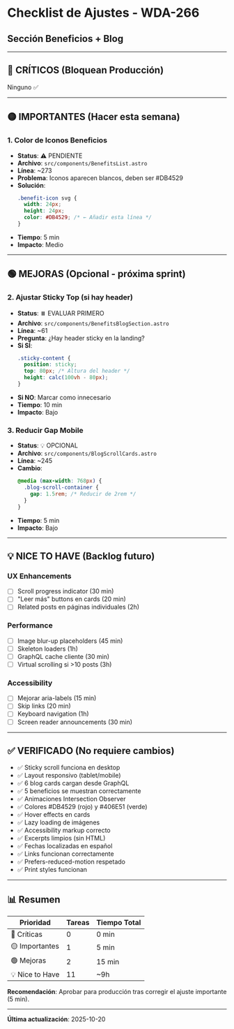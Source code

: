 # Checklist de Ajustes - WDA-266
## Sección Beneficios + Blog

---

## 🔴 CRÍTICOS (Bloquean Producción)

Ninguno ✅

---

## 🟡 IMPORTANTES (Hacer esta semana)

### 1. Color de Iconos Beneficios
- **Status**: ⚠️ PENDIENTE
- **Archivo**: `src/components/BenefitsList.astro`
- **Línea**: ~273
- **Problema**: Iconos aparecen blancos, deben ser #DB4529
- **Solución**:
  ```css
  .benefit-icon svg {
    width: 24px;
    height: 24px;
    color: #DB4529; /* ← Añadir esta línea */
  }
  ```
- **Tiempo**: 5 min
- **Impacto**: Medio

---

## 🟢 MEJORAS (Opcional - próxima sprint)

### 2. Ajustar Sticky Top (si hay header)
- **Status**: ⏸️ EVALUAR PRIMERO
- **Archivo**: `src/components/BenefitsBlogSection.astro`
- **Línea**: ~61
- **Pregunta**: ¿Hay header sticky en la landing?
- **Si SÍ**:
  ```css
  .sticky-content {
    position: sticky;
    top: 80px; /* Altura del header */
    height: calc(100vh - 80px);
  }
  ```
- **Si NO**: Marcar como innecesario
- **Tiempo**: 10 min
- **Impacto**: Bajo

### 3. Reducir Gap Mobile
- **Status**: 💡 OPCIONAL
- **Archivo**: `src/components/BlogScrollCards.astro`
- **Línea**: ~245
- **Cambio**:
  ```css
  @media (max-width: 768px) {
    .blog-scroll-container {
      gap: 1.5rem; /* Reducir de 2rem */
    }
  }
  ```
- **Tiempo**: 5 min
- **Impacto**: Bajo

---

## 💡 NICE TO HAVE (Backlog futuro)

### UX Enhancements
- [ ] Scroll progress indicator (30 min)
- [ ] "Leer más" buttons en cards (20 min)
- [ ] Related posts en páginas individuales (2h)

### Performance
- [ ] Image blur-up placeholders (45 min)
- [ ] Skeleton loaders (1h)
- [ ] GraphQL cache cliente (30 min)
- [ ] Virtual scrolling si >10 posts (3h)

### Accessibility
- [ ] Mejorar aria-labels (15 min)
- [ ] Skip links (20 min)
- [ ] Keyboard navigation (1h)
- [ ] Screen reader announcements (30 min)

---

## ✅ VERIFICADO (No requiere cambios)

- ✅ Sticky scroll funciona en desktop
- ✅ Layout responsivo (tablet/mobile)
- ✅ 6 blog cards cargan desde GraphQL
- ✅ 5 beneficios se muestran correctamente
- ✅ Animaciones Intersection Observer
- ✅ Colores #DB4529 (rojo) y #406E51 (verde)
- ✅ Hover effects en cards
- ✅ Lazy loading de imágenes
- ✅ Accessibility markup correcto
- ✅ Excerpts limpios (sin HTML)
- ✅ Fechas localizadas en español
- ✅ Links funcionan correctamente
- ✅ Prefers-reduced-motion respetado
- ✅ Print styles funcionan

---

## 📊 Resumen

| Prioridad | Tareas | Tiempo Total |
|-----------|--------|--------------|
| 🔴 Críticas | 0 | 0 min |
| 🟡 Importantes | 1 | 5 min |
| 🟢 Mejoras | 2 | 15 min |
| 💡 Nice to Have | 11 | ~9h |

**Recomendación**: Aprobar para producción tras corregir el ajuste importante (5 min).

---

**Última actualización**: 2025-10-20
